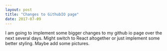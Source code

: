 ```yaml
---
layout: post
title: "Changes to GithubIO page"
date: 2017-07-09
---
```

I am going to implement some bigger changes to my github io page over the next several days.  Might switch to React altogether or just implement some better styling.  Maybe add some pictures.